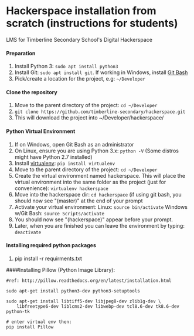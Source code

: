 # Hackerspace installation from scratch (instructions for students)
LMS for Timberline Secondary School's Digital Hackerspace

#### Preparation
1. Install Python 3: `sudo apt install python3`
1. Install Git: `sudo apt install git`.  If working in Windows, install [Git Bash](https://git-for-windows.github.io/)
1. Pick/create a location for the project, e.g: `~/Developer`

#### Clone the repository
1. Move to the parent directory of the project: `cd ~/Developer`
2. `git clone https://github.com/timberline-secondary/hackerspace.git`
3. This will download the project into ~/Developer/hackerspace/

#### Python Virtual Environment
1. If on Windows, open Git Bash as an administrator
2. On Linux, ensure you are using Python 3.x: `python -V` (Some distros might have Python 2.7 installed)
3. Install [virtualenv](https://virtualenv.pypa.io/en/stable/userguide/): `pip install virtualenv`
2. Move to the parent directory of the project: `cd ~/Developer`
2. Create the virtual environment named hackerspace.  This will place the virtual environment into the same folder as the project (just for convenience): `virtualenv hackerspace`
3. Move into the hackerspace dir: `cd hackerspace` (if using git bash, you should now see "(master)" at the end of your prompt
3. Activate your virtual environment: Linux: `source bin/activate` Windows w/Git Bash: `source Scripts/activate`
4. You should now see "(hackerspace)" appear before your prompt.
5. Later, when you are finished you can leave the environment by typing: `deactivate`

#### Installing required python packages
1. pip install -r requirments.txt










####Installing Pillow (Python Image Library):
```
#ref: http://pillow.readthedocs.org/en/latest/installation.html

sudo apt-get install python3-dev python3-setuptools

sudo apt-get install libtiff5-dev libjpeg8-dev zlib1g-dev \
    libfreetype6-dev liblcms2-dev libwebp-dev tcl8.6-dev tk8.6-dev python-tk

# enter virtual env then:
pip install Pillow
```

